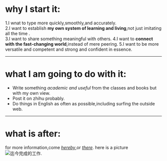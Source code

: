 # why I start it:
1.I wnat to type more quickly,smoothly,and accurately.  
2.I want to establish **my own system of learning and living**,not just imitating all the time .<br>
3.I want to share something meaningful with others.
4.I want to **connect with the fast-changing world**,instead of mere peering.
5.I want to be more versatile and competent and strong and confident in essence.

---

# what I am going to do with it:
- Write something *academic and useful* from the classes and books but with my own view.
- Post it on zhihu probably.
- Do things in English as often as possible,including surfing the outside web.

---

# what is after:
for more information,come *[hereby]*,or *[there](https://www.zhihu.com/people/qiu-ji-xu-yu-7"我的知乎主页")*.
here is a picture  ![迄今完成的工作](%E6%88%AA%E5%9B%BE_20231105143745-1.png "一张简单的截图").



[hereby]: https://www.zhihu.com/people/qiu-ji-xu-yu-7
